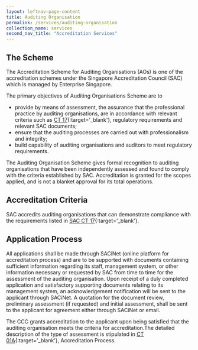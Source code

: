 ```yaml
---
layout: leftnav-page-content
title: Auditing Organisation
permalink: /services/auditing-organisation
collection_name: services
second_nav_title: "Accreditation Services"
---
```


## The Scheme

The Accreditation Scheme for Auditing Organisations (AOs) is one of the accreditation schemes under the Singapore Accreditation Council (SAC) which is managed by Enterprise Singapore.

The primary objectives of Auditing Organisations Scheme are to
* provide by means of assessment, the assurance that the professional practice by auditing organisations, are in accordance with relevant criteria such as [CT 17](/files/documents/management-system-and-products-certification/CT-17-(1-October-2018).pdf){:target='_blank'}, regulatory requirements and relevant SAC documents;
* ensure that the auditing processes are carried out with professionalism and integrity;
* build capability of auditing organisations and auditors to meet regulatory requirements.

The Auditing Organisation Scheme gives formal recognition to auditing organisations that have been independently assessed and found to comply with the criteria established by SAC. Accreditation is granted for the scopes applied, and is not a blanket approval for its total operations.


## Accreditation Criteria

SAC accredits auditing organisations that can demonstrate compliance with the requirements listed in [SAC CT 17](/files/documents/management-system-and-products-certification/CT-17-(1-October-2018).pdf){:target='_blank'}.

## Application Process

All applications shall be made through SACiNet (online platform for accreditation process) and are to be supported with documents containing sufficient information regarding its staff, management system, or other information necessary or requested by SAC from time to time for the assessment of the auditing organisation. Upon receipt of a duly completed application and satisfactory supporting documents relating to its management system, an acknowledgement notification will be
sent to the applicant through SACiNet. A quotation for the document review, preliminary assessment (if requested) and
initial assessment, shall be sent to the applicant for agreement either through SACiNet or email. 

The CCC grants accreditation to the applicant upon being satisfied that the auditing organisation meets the criteria for accreditation.The detailed description of the type of assessment is stipulated in [CT 01A](/files/documents/management-system-and-products-certification/CT-01A-(23-April-2019).pdf){:target='_blank'}, Accreditation Process.
